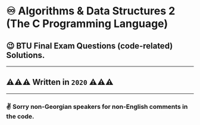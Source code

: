 # :infinity: Algorithms & Data Structures 2 (The C Programming Language)

## :wink:	 BTU Final Exam Questions (code-related) Solutions.

---
## :warning::warning::warning: Written in `2020` :warning::warning::warning:
---
### :v: Sorry non-Georgian speakers for non-English comments in the code.
